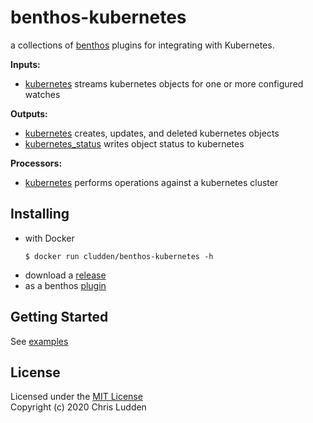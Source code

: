 # benthos-kubernetes

a collections of [benthos](https://github.com/Jeffail/benthos) plugins for integrating with Kubernetes.

**Inputs:**

- [kubernetes](./doc/kubernetes_input.md) streams kubernetes objects for one or more configured watches

**Outputs:**

- [kubernetes](./doc/kubernetes_output.md) creates, updates, and deleted kubernetes objects
- [kubernetes_status](./doc/kubernetes_status_output.md) writes object status to kubernetes

**Processors:**

- [kubernetes](./doc/kubernetes_processor.md) performs operations against a kubernetes cluster

## Installing

- with Docker
  ```shell
  $ docker run cludden/benthos-kubernetes -h
  ```
- download a [release](https://github.com/cludden/benthos-kubernetes/releases)
- as a benthos [plugin](./cmd/benthos/main.go)

## Getting Started

See [examples](./example/status.yml)

## License

Licensed under the [MIT License](LICENSE.md)  
Copyright (c) 2020 Chris Ludden
